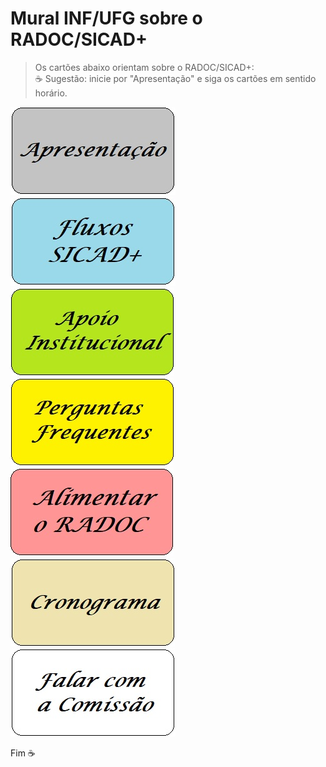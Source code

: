 # Mural INF/UFG sobre o RADOC/SICAD+

> Os cartões abaixo orientam sobre o RADOC/SICAD+:<br>&#9749; Sugestão: inicie por "Apresentação" e siga os cartões em sentido horário.

[![](../media/painel-zero-apresentacao.jpg)](./lattes.md/)
[![](../media/painel-zero-fluxos.jpg)](./lattes.md/)
[![](../media/painel-zero-apoio-institucional.jpg)](./apoio-institucional.md/)
[![](../media/painel-zero-perguntas-frequentes.jpg)](./perguntas-frequentes.md/)
[![](../media/painel-zero-radoc.jpg)](./painel-radoc.md/)
[![](../media/painel-zero-cronograma.jpg)](./perguntas-frequentes.md/)
[![](../media/painel-zero-comissao.jpg)](./interacao.md/)

Fim	&#9749;

